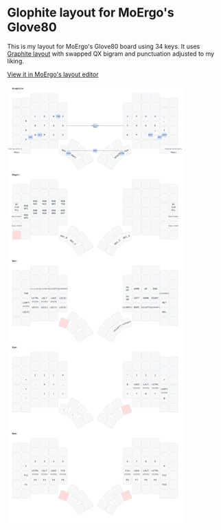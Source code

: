 # Glophite layout for MoErgo's Glove80

This is my layout for MoErgo's Glove80 board using 34 keys.
It uses [Graphite layout](https://github.com/rdavison/graphite-layout) with swapped QX bigram and punctuation adjusted to my liking.

[View it in MoErgo's layout editor](https://my.glove80.com/#/layout/user/0334621a-25bc-4dc8-9cf7-392f2f3079ae)

![Layout SVG](glophite.svg)
